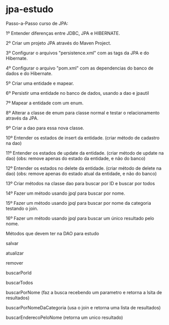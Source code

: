 # jpa-estudo
Passo-a-Passo curso de JPA:

1º Entender diferenças entre JDBC, JPA e HIBERNATE.

2º Criar um projeto JPA através do Maven Project.

3º Configurar o arquivos "persistence.xml" com as tags da JPA e do Hibernate.

4º Configurar o arquivo "pom.xml" com as dependencias do banco de dados e do Hibernate.

5º Criar uma entidade e mapear.

6º Persistir uma entidade no banco de dados, usando a dao e jpautil

7º Mapear a entidade com um enum.

8º Alterar a classe de enum para classe normal e testar o relacionamento através da JPA.

9º Criar a dao para essa nova classe.

10º Entender os estados de insert da entidade. (criar método de cadastro na dao)

11º Entender os estados de update da entidade. (criar método de update na dao) (obs: remove apenas do estado da entidade, e não do banco)

12º Entender os estados no delete da entidade. (criar método de delete na dao) (obs: remove apenas do estado atual da entidade, e não do banco)

13º Criar métodos na classe dao para buscar por ID e buscar por todos

14º Fazer um método usando jpql para buscar por nome.

15º Fazer um método usando jpql para buscar por nome da categoria testando o join.

16º Fazer um método usando jpql para buscar um único resultado pelo nome.

Métodos que devem ter na DAO para estudo

salvar

atualizar

remover

buscarPorId

buscarTodos

buscarPorNome (faz a busca recebendo um parametro e retorna a lsita de resultados)

buscarPorNomeDaCategoria (usa o join e retorna uma lista de resultados)

buscarEnderecoPeloNome (retorna um unico resultado)
